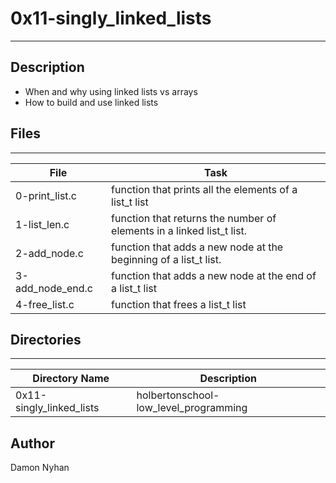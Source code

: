 # 0x11-singly_linked_lists
---
## Description
* When and why using linked lists vs arrays
* How to build and use linked lists
## Files
---
File|Task
---|---
0-print_list.c | function that prints all the elements of a list_t list
1-list_len.c | function that returns the number of elements in a linked list_t list.
2-add_node.c | function that adds a new node at the beginning of a list_t list.
3-add_node_end.c | function that adds a new node at the end of a list_t list
4-free_list.c | function that frees a list_t list

## Directories
---
Directory Name | Description
---|---
0x11-singly_linked_lists | holbertonschool-low_level_programming
## Author
Damon Nyhan
